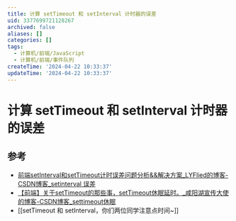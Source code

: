 ```yaml
---
title: 计算 setTimeout 和 setInterval 计时器的误差
uid: 3377699721128267
archived: false
aliases: []
categories: []
tags:
  - 计算机/前端/JavaScript
  - 计算机/前端/事件队列
createTime: '2024-04-22 10:33:37'
updateTime: '2024-04-22 10:33:37'
---
```


# 计算 setTimeout 和 setInterval 计时器的误差

## 参考

- [前端setInterval和setTimeout计时误差问题分析&&解决方案_LYFlied的博客-CSDN博客_setinterval 误差](https://blog.csdn.net/qq_39903567/article/details/115392972)
- [【前端】关于setTimeout的那些事，setTimeout休眠延时。_咸阳湖宣传大使的博客-CSDN博客_settimeout休眠](https://blog.csdn.net/weixin_44201257/article/details/123196921)
- [[setTimeout 和 setInterval，你们两位同学注意点时间~]]
